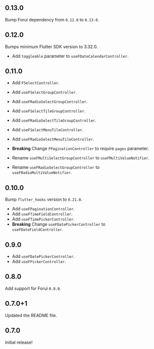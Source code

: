 ## 0.13.0

Bump Forui dependency from `0.12.0` to `0.13.0`.


## 0.12.0

Bumps minimum Flutter SDK version to 3.32.0.

* Add `toggleable` parameter to `useFDateCalendarController`.


## 0.11.0
* Add `FSelectController`.

* Add `useFSelectGroupController`.
* Add `useFRadioSelectGroupController`.

* Add `useFSelectTileGroupController`.
* Add `useFRadioSelectTileGroupController`.

* Add `useFSelectMenuTileController`.
* Add `useFRadioSelectMenuTileController`.

* **Breaking** Change `FPaginationController` to require `pages` parameter.
* Rename `useFMultiSelectGroupController` to `useFMultiValueNotifier`.
* Rename `useFRadioSelectGroupController` to `useFRadioMultiValueNotifier`.

## 0.10.0
Bump `flutter_hooks` version to `0.21.0`.

* Add `useFPaginationController`.
* Add `useFTimeFieldController`.
* Add `useFTimePickerController`.
* **Breaking** Change `useFDatePickerController` to `useFDateFieldController`.

## 0.9.0

* Add `useFDatePickerController`.
* Add `useFPickerController`.


## 0.8.0

Add support for Forui `0.8.0`.


## 0.7.0+1

Updated the README file.


## 0.7.0

Initial release!

